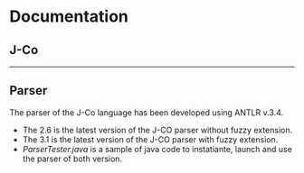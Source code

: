 # Documentation


## J-Co


---------------------
## Parser
The parser of the J-Co language has been developed using ANTLR v.3.4.

 * The 2.6 is the latest version of the J-CO parser without fuzzy extension.
 * The 3.1 is the latest version of the J-CO parser with fuzzy extension.
 * _ParserTester.java_ is a sample of java code to instatiante, launch and use the parser of both version.
